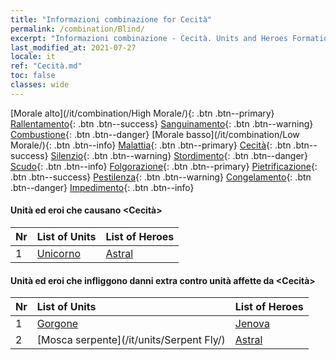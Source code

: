 ```yaml
---
title: "Informazioni combinazione for Cecità"
permalink: /combination/Blind/
excerpt: "Informazioni combinazione - Cecità. Units and Heroes Formation."
last_modified_at: 2021-07-27
locale: it
ref: "Cecità.md"
toc: false
classes: wide
---
```


  [Morale alto](/it/combination/High Morale/){: .btn .btn--primary} [Rallentamento](/it/combination/Slow/){: .btn .btn--success} [Sanguinamento](/it/combination/Bleeding/){: .btn .btn--warning} [Combustione](/it/combination/Burning/){: .btn .btn--danger} [Morale basso](/it/combination/Low Morale/){: .btn .btn--info} [Malattia](/it/combination/Disease/){: .btn .btn--primary} [Cecità](/it/combination/Blind/){: .btn .btn--success} [Silenzio](/it/combination/Silence/){: .btn .btn--warning} [Stordimento](/it/combination/Stun/){: .btn .btn--danger} [Scudo](/it/combination/Shield/){: .btn .btn--info} [Folgorazione](/it/combination/Static/){: .btn .btn--primary} [Pietrificazione](/it/combination/Petrify/){: .btn .btn--success} [Pestilenza](/it/combination/Plague/){: .btn .btn--warning} [Congelamento](/it/combination/Freeze/){: .btn .btn--danger} [Impedimento](/it/combination/Deterrence/){: .btn .btn--info} 


#### Unità ed eroi che causano <Cecità>

  | Nr |  List of Units  | List of Heroes | 
  |:---|:----------------|:---------------| 
  | 1 | [Unicorno](/it/units/Unicorn/) | [Astral](/it/heroes/Astral/) |


#### Unità ed eroi che infliggono danni extra contro unità affette da <Cecità>

  | Nr |  List of Units  | List of Heroes | 
  |:---|:----------------|:---------------| 
  | 1 | [Gorgone](/it/units/Gorgon/) | [Jenova](/it/heroes/Jenova/) |
  | 2 | [Mosca serpente](/it/units/Serpent Fly/) | [Astral](/it/heroes/Astral/) |

